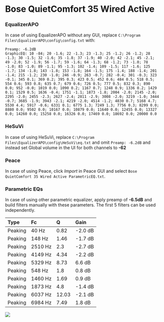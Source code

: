 # Bose QuietComfort 35 Wired Active

### EqualizerAPO
In case of using EqualizerAPO without any GUI, replace `C:\Program Files\EqualizerAPO\config\config.txt`
with:
```
Preamp: -6.2dB
GraphicEQ: 10 -84; 20 -1.6; 22 -1.3; 23 -1.3; 25 -1.2; 26 -1.2; 28 -1.3; 30 -1.5; 32 -1.6; 35 -1.8; 37 -1.9; 40 -2.0; 42 -2.1; 45 -2.1; 49 -2.0; 52 -1.9; 56 -1.7; 59 -1.6; 64 -1.3; 68 -1.2; 73 -1.0; 78 -1.0; 83 -1.0; 89 -1.1; 95 -1.3; 102 -1.4; 109 -1.5; 117 -1.6; 125 -1.7; 134 -1.8; 143 -1.8; 153 -1.8; 164 -1.5; 175 -1.4; 188 -1.4; 201 -1.4; 215 -1.2; 230 -1.0; 246 -0.9; 263 -0.7; 282 -0.4; 301 -0.3; 323 -0.1; 345 0.1; 369 0.2; 395 0.3; 423 0.5; 452 0.6; 484 0.5; 518 0.5; 554 0.6; 593 0.8; 635 0.7; 679 0.6; 726 0.5; 777 0.5; 832 0.3; 890 0.0; 952 -0.0; 1019 0.0; 1090 0.2; 1167 0.7; 1248 0.9; 1336 0.2; 1429 0.1; 1529 0.5; 1636 -0.4; 1751 -1.1; 1873 -1.8; 2004 -2.0; 2145 -2.0; 2295 -2.0; 2455 -2.3; 2627 -2.4; 2811 -2.9; 3008 -2.0; 3219 -1.0; 3444 -0.7; 3685 -1.9; 3943 -2.1; 4219 -2.0; 4514 -1.2; 4830 0.7; 5168 4.7; 5530 4.4; 5917 -0.6; 6331 0.1; 6775 1.3; 7249 1.3; 7756 0.3; 8299 0.0; 8880 0.0; 9502 0.0; 10167 0.0; 10879 0.0; 11640 0.0; 12455 0.0; 13327 0.0; 14260 0.0; 15258 0.0; 16326 0.0; 17469 0.0; 18692 0.0; 20000 0.0
```

### HeSuVi
In case of using HeSuVi, replace `C:\Program Files\EqualizerAPO\config\HeSuVi\eq.txt` and omit `Preamp:
-6.2dB` and instead set Global volume in the UI for both channels to **-62**

### Peace
In case of using Peace, click *Import* in Peace GUI and select `Bose QuietComfort 35 Wired Active ParametricEQ.txt`.

### Parametric EQs
In case of using other parametric equalizer, apply preamp of **-6.5dB** and build filters manually with
these parameters. The first 5 filters can be used independently.

| Type    | Fc      |     Q | Gain    |
|:--------|:--------|:------|:--------|
| Peaking | 40 Hz   |  0.82 | -2.0 dB |
| Peaking | 148 Hz  |  1.46 | -1.7 dB |
| Peaking | 2510 Hz |  2.3  | -2.7 dB |
| Peaking | 4149 Hz |  4.34 | -2.2 dB |
| Peaking | 5329 Hz |  8.73 | 6.6 dB  |
| Peaking | 548 Hz  |  1.8  | 0.8 dB  |
| Peaking | 1460 Hz |  1.69 | 0.9 dB  |
| Peaking | 1873 Hz |  4.8  | -1.4 dB |
| Peaking | 6037 Hz | 12.03 | -2.1 dB |
| Peaking | 6984 Hz |  7.49 | 1.8 dB  |

![](https://raw.githubusercontent.com/jaakkopasanen/AutoEq/master/results/innerfidelity/sbaf-serious/Bose%20QuietComfort%2035%20Wired%20Active/Bose%20QuietComfort%2035%20Wired%20Active.png)